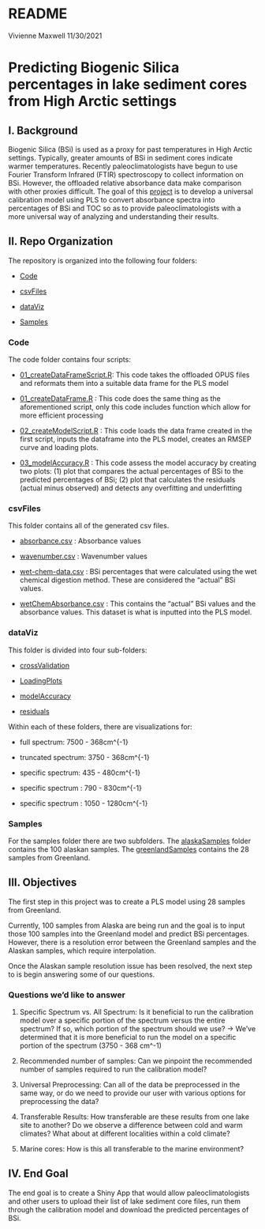 README
================
Vivienne Maxwell
11/30/2021

# Predicting Biogenic Silica percentages in lake sediment cores from High Arctic settings

## I. Background

Biogenic Silica (BSi) is used as a proxy for past temperatures in High
Arctic settings. Typically, greater amounts of BSi in sediment cores
indicate warmer temperatures. Recently paleoclimatologists have begun to
use Fourier Transform Infrared (FTIR) spectroscopy to collect
information on BSi. However, the offloaded relative absorbance data make
comparison with other proxies difficult. The goal of this
[project](https://www.causeweb.org/usproc/eusrc/2021/virtual-posters/7)
is to develop a universal calibration model using PLS to convert
absorbance spectra into percentages of BSi and TOC so as to provide
paleoclimatologists with a more universal way of analyzing and
understanding their results.

## II. Repo Organization

The repository is organized into the following four folders:

  - [Code](https://github.com/people-r-strange/PLSmodel/tree/main/Code)

  - [csvFiles](https://github.com/people-r-strange/PLSmodel/tree/main/csvFiles)

  - [dataViz](https://github.com/people-r-strange/PLSmodel/tree/main/dataViz)

  - [Samples](https://github.com/people-r-strange/PLSmodel/tree/main/Samples)

### Code

The code folder contains four scripts:

  - [01\_createDataFrameScript.R](https://github.com/people-r-strange/PLSmodel/blob/main/Code/01_createDataFrameScript.R):
    This code takes the offloaded OPUS files and reformats them into a
    suitable data frame for the PLS model

  - [01\_createDataFrame.R](https://github.com/people-r-strange/PLSmodel/blob/main/Code/01_createDataFrame.R)
    : This code does the same thing as the aforementioned script, only
    this code includes function which allow for more efficient
    processing

  - [02\_createModelScript.R](https://github.com/people-r-strange/PLSmodel/blob/main/Code/02_createModelScript.R)
    : This code loads the data frame created in the first script, inputs
    the dataframe into the PLS model, creates an RMSEP curve and loading
    plots.

  - [03\_modelAccuracy.R](https://github.com/people-r-strange/PLSmodel/blob/main/Code/03_modelAccuracy.R)
    : This code assess the model accuracy by creating two plots: (1)
    plot that compares the actual percentages of BSi to the predicted
    percentages of BSi; (2) plot that calculates the residuals (actual
    minus observed) and detects any overfitting and underfitting

### csvFiles

This folder contains all of the generated csv files.

  - [absorbance.csv](https://github.com/people-r-strange/PLSmodel/blob/main/csvFiles/absorbance.csv)
    : Absorbance values

  - [wavenumber.csv](https://github.com/people-r-strange/PLSmodel/blob/main/csvFiles/wavenumber.csv)
    : Wavenumber values

  - [wet-chem-data.csv](https://github.com/people-r-strange/PLSmodel/blob/main/csvFiles/wet-chem-data.csv)
    : BSi percentages that were calculated using the wet chemical
    digestion method. These are considered the “actual” BSi values.

  - [wetChemAbsorbance.csv](https://github.com/people-r-strange/PLSmodel/blob/main/csvFiles/wetChemAbsorbance.csv)
    : This contains the “actual” BSi values and the absorbance values.
    This dataset is what is inputted into the PLS model.

### dataViz

This folder is divided into four sub-folders:

  - [crossValidation](https://github.com/people-r-strange/PLSmodel/tree/main/dataViz/Greenland/crossValidation)

  - [LoadingPlots](https://github.com/people-r-strange/PLSmodel/tree/main/dataViz/Greenland/LoadingPlots)

  - [modelAccuracy](https://github.com/people-r-strange/PLSmodel/tree/main/dataViz/Greenland/modelAccuracy)

  - [residuals](https://github.com/people-r-strange/PLSmodel/tree/main/dataViz/Greenland/residuals)

Within each of these folders, there are visualizations for:

  - full spectrum: 7500 - 368cm^{-1}

  - truncated spectrum: 3750 - 368cm^{-1}

  - specific spectrum: 435 - 480cm^{-1}

  - specific spectrum : 790 - 830cm^{-1}

  - specific spectrum : 1050 - 1280cm^{-1}

### Samples

For the samples folder there are two subfolders. The
[alaskaSamples](https://github.com/people-r-strange/PLSmodel/tree/main/Samples/alaskaSamples)
folder contains the 100 alaskan samples. The
[greenlandSamples](https://github.com/people-r-strange/PLSmodel/tree/main/Samples/greenlandSamples)
contains the 28 samples from Greenland.

## III. Objectives

The first step in this project was to create a PLS model using 28
samples from Greenland.

Currently, 100 samples from Alaska are being run and the goal is to
input those 100 samples into the Greenland model and predict BSi
percentages. However, there is a resolution error between the Greenland
samples and the Alaskan samples, which require interpolation.

Once the Alaskan sample resolution issue has been resolved, the next
step to is begin answering some of our questions.

### Questions we’d like to answer

1.  Specific Spectrum vs. All Spectrum: Is it beneficial to run the
    calibration model over a specific portion of the spectrum versus the
    entire spectrum? If so, which portion of the spectrum should we use?
    -\> We’ve determined that it is more beneficial to run the model on
    a specific portion of the spectrum (3750 - 368 cm^-1)

2.  Recommended number of samples: Can we pinpoint the recommended
    number of samples required to run the calibration model?

3.  Universal Preprocessing: Can all of the data be preprocessed in the
    same way, or do we need to provide our user with various options for
    preprocessing the data?

4.  Transferable Results: How transferable are these results from one
    lake site to another? Do we observe a difference between cold and
    warm climates? What about at different localities within a cold
    climate?

5.  Marine cores: How is this all transferable to the marine
    environment?

## IV. End Goal

The end goal is to create a Shiny App that would allow
paleoclimatologists and other users to upload their list of lake
sediment core files, run them through the calibration model and download
the predicted percentages of BSi.
